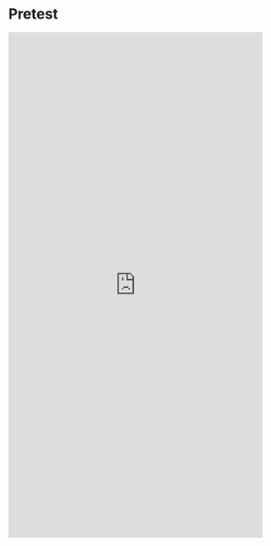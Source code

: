 # Pretest

<iframe src="https://docs.google.com/forms/d/e/1FAIpQLSerBSW7TVmaMTdVEQ43aB16SO2swQibapUNqwNOuBqMT74s0A/viewform?embedded=true" width="100%" height="1000" frameborder="0" marginheight="0" marginwidth="0">Loading…</iframe>